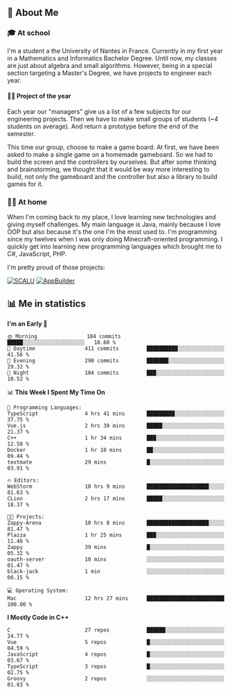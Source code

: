 ## 👀 About Me

### 🎓 At school

I'm a student a the University of Nantes in France. Currently in my first year in a Mathematics and Informatics Bachelor Degree. Until now, my classes are just about algebra and small algorithms. However, being in a special section targeting a Master's Degree, we have projects to engineer each year. 

#### 🔧🔬 Project of the year

Each year our "managers" give us a list of a few subjects for our engineering projects. Then we have to make small groups of students (~4 students on average). And return a prototype before the end of the semester.

This time our group, choose to make a game board. At first, we have been asked to make a single game on a homemade gameboard. So we had to build the screen and the controllers by ourselves. 
But after some thinking and brainstorming, we thought that it would be way more interesting to build, not only the gameboard and the controller but also a library to build games for it.

### 👨‍💻 At home

When I'm coming back to my place, I love learning new technologies and giving myself challenges. My main language is Java, mainly because I love OOP but also because it's the one I'm the most used to. I'm programming since my twelves when I was only doing Minecraft-oriented programming.  I quickly get into learning new programming languages which brought me to C#, JavaScript, PHP. 

I'm pretty proud of those projects:

[![SCALU](https://github-readme-stats.vercel.app/api/pin?username=renardfute&repo=SCALU)](https://github.com/renardfute/scalu)
[![AppBuilder](https://github-readme-stats.vercel.app/api/pin?username=pulsedev2&repo=AppBuilder)](https://github.com/pulsedev2/AppBuilder)

## 📊 Me in statistics
<!--START_SECTION:waka-->
**I'm an Early 🐤** 

```text
🌞 Morning                184 commits         █████░░░░░░░░░░░░░░░░░░░░   18.60 % 
🌆 Daytime                411 commits         ██████████░░░░░░░░░░░░░░░   41.56 % 
🌃 Evening                290 commits         ███████░░░░░░░░░░░░░░░░░░   29.32 % 
🌙 Night                  104 commits         ███░░░░░░░░░░░░░░░░░░░░░░   10.52 % 
```


📊 **This Week I Spent My Time On** 

```text
💬 Programming Languages: 
TypeScript               4 hrs 41 mins       █████████░░░░░░░░░░░░░░░░   37.75 % 
Vue.js                   2 hrs 39 mins       █████░░░░░░░░░░░░░░░░░░░░   21.37 % 
C++                      1 hr 34 mins        ███░░░░░░░░░░░░░░░░░░░░░░   12.58 % 
Docker                   1 hr 10 mins        ██░░░░░░░░░░░░░░░░░░░░░░░   09.44 % 
textmate                 29 mins             █░░░░░░░░░░░░░░░░░░░░░░░░   03.91 % 

🔥 Editors: 
WebStorm                 10 hrs 9 mins       ████████████████████░░░░░   81.63 % 
CLion                    2 hrs 17 mins       █████░░░░░░░░░░░░░░░░░░░░   18.37 % 

🐱‍💻 Projects: 
Zappy-Arena              10 hrs 8 mins       ████████████████████░░░░░   81.47 % 
Plazza                   1 hr 25 mins        ███░░░░░░░░░░░░░░░░░░░░░░   11.46 % 
Zappy                    39 mins             █░░░░░░░░░░░░░░░░░░░░░░░░   05.32 % 
oauth-server             10 mins             ░░░░░░░░░░░░░░░░░░░░░░░░░   01.47 % 
black-jack               1 min               ░░░░░░░░░░░░░░░░░░░░░░░░░   00.15 % 

💻 Operating System: 
Mac                      12 hrs 27 mins      █████████████████████████   100.00 % 
```

**I Mostly Code in C++** 

```text
C                        27 repos            ██████░░░░░░░░░░░░░░░░░░░   24.77 % 
Vue                      5 repos             █░░░░░░░░░░░░░░░░░░░░░░░░   04.59 % 
JavaScript               4 repos             █░░░░░░░░░░░░░░░░░░░░░░░░   03.67 % 
TypeScript               3 repos             █░░░░░░░░░░░░░░░░░░░░░░░░   02.75 % 
Groovy                   2 repos             ░░░░░░░░░░░░░░░░░░░░░░░░░   01.83 % 
```




<!--END_SECTION:waka-->
